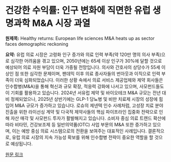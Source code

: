 # 건강한 수익률: 인구 변화에 직면한 유럽 생명과학 M&A 시장 과열

**원제목:** Healthy returns: European life sciences M&amp;A heats up as sector faces demographic reckoning

**요약:** 유럽 의료 시장은 고령화 인구 증가와 의료 인력 부족(약 120만 명의 의사 부족)으로 심각한 어려움을 겪고 있으며, 2050년에는 65세 이상 인구가 30%에 달할 것으로 예상되어 의료 자원 부담이 더욱 가중될 전망입니다.  의사와 간호사의 상당수가 55세 이상인 점 또한 심각한 문제이며, 팬데믹 이후 의료 종사자들의 번아웃과 이직으로 인력 부족이 더욱 심화되었습니다.  이러한 상황 속에서 의료 서비스 제공업체와 제약 회사들은 인수합병(M&A)을 통해 혁신과 규모 확장, 적응력 강화에 나서고 있으며, 사모펀드들도 이 기회를 활용하고 있습니다.  2024년 서유럽 제약 및 바이오테크 M&A 규모는 전년 대비 정체되었으나, 2025년 상반기에는  GLP-1 당뇨병 및 비만 치료제 시장의 성장에 힘입어  M&A 규모가 증가하고 있습니다.  로슈의 제넨텍 인수 사례처럼,  고성장 치료 분야 진출을 위한  라이선싱 계약 및  다국적 제약사들의 핵심 파이프라인 집중화 전략으로 인해 자산 매각 및  사모펀드 투자가 활발해지고 있습니다.  소비자 중심 의료 트렌드 확산에 따라  비타민, 건강보조제 등  일반의약품(OTC) 사업 부문의 M&A 또한 증가하고 있으며,  이는  예방 중심 의료 시스템으로의 전환을 보여주는  대표적인 사례입니다.  결론적으로, 유럽 의료 시장의 지속 가능성 확보를 위해 인수합병 전략이 중요한 역할을 할 것으로 예상됩니다.

[원문 링크](https://www.lexology.com/library/detail.aspx?g=e4e35306-e987-4322-89ba-a0f0c7549f04)
